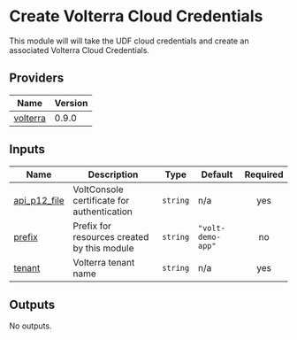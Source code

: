 # Create Volterra Cloud Credentials
This module will will take the UDF cloud credentials and create an associated Volterra Cloud Credentials. 



## Providers

| Name | Version |
|------|---------|
| <a name="provider_volterra"></a> [volterra](#provider\_volterra) | 0.9.0 |

## Inputs

| Name | Description | Type | Default | Required |
|------|-------------|------|---------|:--------:|
| <a name="input_api_p12_file"></a> [api\_p12\_file](#input\_api\_p12\_file) | VoltConsole certificate for authentication | `string` | n/a | yes |
| <a name="input_prefix"></a> [prefix](#input\_prefix) | Prefix for resources created by this module | `string` | `"volt-demo-app"` | no |
| <a name="input_tenant"></a> [tenant](#input\_tenant) | Volterra tenant name | `string` | n/a | yes |

## Outputs

No outputs.

